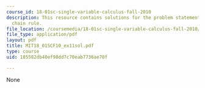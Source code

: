 ```yaml
---
course_id: 18-01sc-single-variable-calculus-fall-2010
description: This resource contains solutions for the problem statements related to
  chain rule.
file_location: /coursemedia/18-01sc-single-variable-calculus-fall-2010/185582db40ef98dd7c70eab7736ae70f_MIT18_01SCF10_ex11sol.pdf
file_type: application/pdf
layout: pdf
title: MIT18_01SCF10_ex11sol.pdf
type: course
uid: 185582db40ef98dd7c70eab7736ae70f

---
```

None